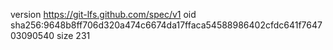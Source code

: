 version https://git-lfs.github.com/spec/v1
oid sha256:9648b8ff706d320a474c6674da17ffaca54588986402cfdc641f764703090540
size 231
